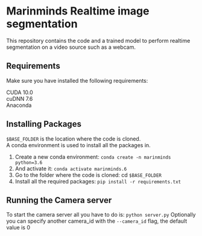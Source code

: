# Marinminds Realtime image segmentation

This repository contains the code and a trained model to perform realtime segmentation on a video source such as a webcam.
 
## Requirements
Make sure you have installed the following requirements:

CUDA 10.0  
cuDNN 7.6  
Anaconda 

## Installing Packages
`$BASE_FOLDER` is the location where the code is cloned.  
A conda environment is used to install all the packages in.  

1. Create a new conda environment: `conda create -n marinminds python=3.6`  
2. And activate it: `conda activate marinminds.6`  
3. Go to the folder where the code is cloned: cd `$BASE_FOLDER`  
4. Install all the required packages: `pip install -r requirements.txt`

## Running the Camera server
To start the camera server all you have to do is: `python server.py`
Optionally you can specify another camera_id with the `--camera_id` flag, the default value is 0